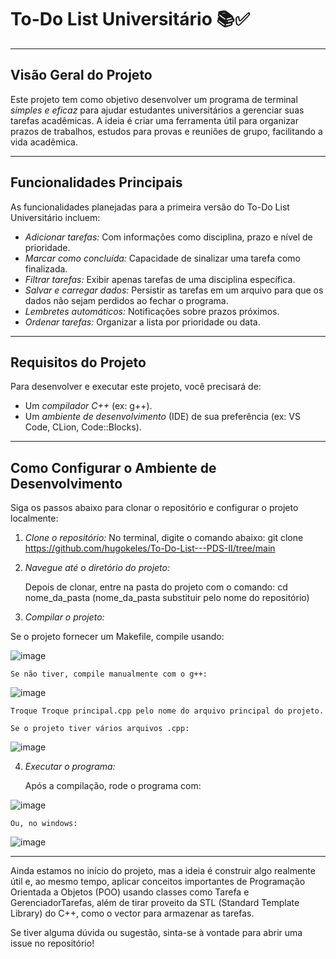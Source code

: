 # To-Do List Universitário 📚✅

---

## Visão Geral do Projeto

Este projeto tem como objetivo desenvolver um programa de terminal *simples e eficaz* para ajudar estudantes universitários a gerenciar suas tarefas acadêmicas. A ideia é criar uma ferramenta útil para organizar prazos de trabalhos, estudos para provas e reuniões de grupo, facilitando a vida acadêmica.

---

## Funcionalidades Principais

As funcionalidades planejadas para a primeira versão do To-Do List Universitário incluem:

* *Adicionar tarefas:* Com informações como disciplina, prazo e nível de prioridade.
* *Marcar como concluída:* Capacidade de sinalizar uma tarefa como finalizada.
* *Filtrar tarefas:* Exibir apenas tarefas de uma disciplina específica.
* *Salvar e carregar dados:* Persistir as tarefas em um arquivo para que os dados não sejam perdidos ao fechar o programa.
* *Lembretes automáticos:* Notificações sobre prazos próximos.
* *Ordenar tarefas:* Organizar a lista por prioridade ou data.

---

## Requisitos do Projeto

Para desenvolver e executar este projeto, você precisará de:

* Um *compilador C++* (ex: g++).
* Um *ambiente de desenvolvimento* (IDE) de sua preferência (ex: VS Code, CLion, Code::Blocks).

---

## Como Configurar o Ambiente de Desenvolvimento

Siga os passos abaixo para clonar o repositório e configurar o projeto localmente:

1.  *Clone o repositório:*
No terminal, digite o comando abaixo:
git clone https://github.com/hugokeles/To-Do-List---PDS-II/tree/main


2.  *Navegue até o diretório do projeto:*

    Depois de clonar, entre na pasta do projeto com o comando:
cd nome_da_pasta
(nome_da_pasta substituir pelo nome do repositório)

4.  *Compilar o projeto:*
   
Se o projeto fornecer um Makefile, compile usando:
    
![image](https://github.com/user-attachments/assets/14725c1f-7474-4fa6-8e76-0f25c9205e83)

    Se não tiver, compile manualmente com o g++:
    
![image](https://github.com/user-attachments/assets/33061d6a-86a8-48fb-bd83-529c37a43b98)

    Troque Troque principal.cpp pelo nome do arquivo principal do projeto.
    
    Se o projeto tiver vários arquivos .cpp:

![image](https://github.com/user-attachments/assets/a085b654-f830-495a-8bef-88575a906914)

4.  *Executar o programa:*

    Após a compilação, rode o programa com:
    
![image](https://github.com/user-attachments/assets/671d48b7-fb97-4d7f-9727-89a8c234d6da)

    Ou, no windows:
    
![image](https://github.com/user-attachments/assets/15ffe318-dfe4-4996-b752-1975ff1487e9)


---

Ainda estamos no início do projeto, mas a ideia é construir algo realmente útil e, ao mesmo tempo, aplicar conceitos importantes de Programação Orientada a Objetos (POO) usando classes como Tarefa e GerenciadorTarefas, além de tirar proveito da STL (Standard Template Library) do C++, como o vector para armazenar as tarefas.

Se tiver alguma dúvida ou sugestão, sinta-se à vontade para abrir uma issue no repositório!
